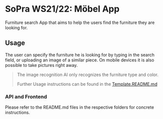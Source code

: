 # SoPra WS21/22: Möbel App

Furniture search App that aims to help the users find the furniture they are looking for.

## Usage

The user can specify the furniture he is looking for by typing in the search field, or uploading an image of a similar piece. On mobile devices it is also possible to take pictures right away.
>The image recognition AI only recognizes the furniture type and color.
>
>Further Usage instructions can be found in the [Template.README.md](./doc/Template.README.md)

### API and Frontend

Please refer to the README.md files in the respective folders for concrete instructions.